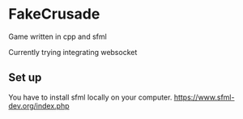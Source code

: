 # FakeCrusade
Game written in cpp and sfml

Currently trying integrating websocket

## Set up 

You have to install sfml locally on your computer.
https://www.sfml-dev.org/index.php
